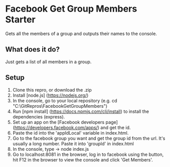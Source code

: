 # Facebook Get Group Members Starter

Gets all the members of a group and outputs their names to the console.

## What does it do?

Just gets a list of all members in a group.

## Setup

1. Clone this repro, or download the .zip
2. Install [node.js] (https://nodejs.org/)
3. In the console, go to your local repository (e.g. cd "C:\GitRepros\FacebookGetGroupMembers")
4. Run [npm install] (https://docs.npmjs.com/cli/install) to install the dependencies (express).
5. Set up an app on the [Facebook developers page] (https://developers.facebook.com/apps/) and get the id.
6. Paste the id into the 'appIdLocal' variable in index.html.
7. Go to the facebook group you want and get the group id from the url. It's usually a long number. Paste it into 'groupId' in index.html
8. In the console, type -> node index.js
9. Go to localhost:8081 in the browser, log in to facebook using the button, hit F12 in the browser to view the console and click 'Get Members'.


